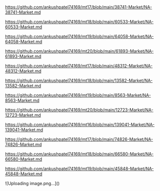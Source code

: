 <p><a href="https://github.com/ankushpatel74169/mt17/blob/main/38741-Market/NA-38741-Market.md">https://github.com/ankushpatel74169/mt17/blob/main/38741-Market/NA-38741-Market.md</a></p><p><a href="https://github.com/ankushpatel74169/mt18/blob/main/60533-Market/NA-60533-Market.md">https://github.com/ankushpatel74169/mt18/blob/main/60533-Market/NA-60533-Market.md</a></p><p><a href="https://github.com/ankushpatel74169/mt19/blob/main/64058-Market/NA-64058-Market.md">https://github.com/ankushpatel74169/mt19/blob/main/64058-Market/NA-64058-Market.md</a></p><p><a href="https://github.com/ankushpatel74169/mt20/blob/main/61893-Market/NA-61893-Market.md">https://github.com/ankushpatel74169/mt20/blob/main/61893-Market/NA-61893-Market.md</a></p><p><a href="https://github.com/ankushpatel74169/mt17/blob/main/48312-Market/NA-48312-Market.md">https://github.com/ankushpatel74169/mt17/blob/main/48312-Market/NA-48312-Market.md</a></p><p><a href="https://github.com/ankushpatel74169/mt18/blob/main/13582-Market/NA-13582-Market.md">https://github.com/ankushpatel74169/mt18/blob/main/13582-Market/NA-13582-Market.md</a></p><p><a href="https://github.com/ankushpatel74169/mt19/blob/main/8563-Market/NA-8563-Market.md">https://github.com/ankushpatel74169/mt19/blob/main/8563-Market/NA-8563-Market.md</a></p><p><a href="https://github.com/ankushpatel74169/mt20/blob/main/12723-Market/NA-12723-Market.md">https://github.com/ankushpatel74169/mt20/blob/main/12723-Market/NA-12723-Market.md</a></p><p><a href="https://github.com/ankushpatel74169/mt16/blob/main/139041-Market/NA-139041-Market.md">https://github.com/ankushpatel74169/mt16/blob/main/139041-Market/NA-139041-Market.md</a></p><p><a href="https://github.com/ankushpatel74169/mt17/blob/main/74826-Market/NA-74826-Market.md">https://github.com/ankushpatel74169/mt17/blob/main/74826-Market/NA-74826-Market.md</a></p><p><a href="https://github.com/ankushpatel74169/mt18/blob/main/66580-Market/NA-66580-Market.md">https://github.com/ankushpatel74169/mt18/blob/main/66580-Market/NA-66580-Market.md</a></p><p><a href="https://github.com/ankushpatel74169/mt19/blob/main/45848-Market/NA-45848-Market.md">https://github.com/ankushpatel74169/mt19/blob/main/45848-Market/NA-45848-Market.md</a></p>
![Uploading image.png…]()
